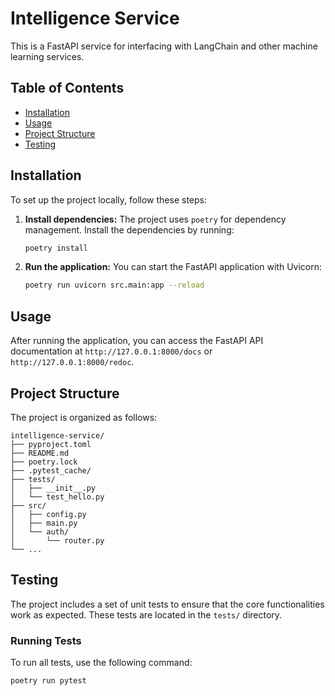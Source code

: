 # Intelligence Service

This is a FastAPI service for interfacing with LangChain and other machine learning services.

## Table of Contents

- [Installation](#installation)
- [Usage](#usage)
- [Project Structure](#project-structure)
- [Testing](#testing)

## Installation

To set up the project locally, follow these steps:

1. **Install dependencies:**
    The project uses `poetry` for dependency management. Install the dependencies by running:
    ```bash
    poetry install
    ```

2. **Run the application:**
    You can start the FastAPI application with Uvicorn:
    ```bash
    poetry run uvicorn src.main:app --reload
    ```

## Usage

After running the application, you can access the FastAPI API documentation at `http://127.0.0.1:8000/docs` or `http://127.0.0.1:8000/redoc`.

## Project Structure

The project is organized as follows:
```
intelligence-service/
├── pyproject.toml     
├── README.md            
├── poetry.lock           
├── .pytest_cache/        
├── tests/                
│   ├── __init__.py
│   └── test_hello.py
├── src/                  
│   ├── config.py        
│   ├── main.py          
│   └── auth/            
│       └── router.py    
└── ...
```
## Testing

The project includes a set of unit tests to ensure that the core functionalities work as expected. These tests are located in the `tests/` directory.

### Running Tests

To run all tests, use the following command:

```bash
poetry run pytest